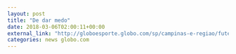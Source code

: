 ```yaml
---
layout: post
title: "De dar medo"
date: 2018-03-06T02:00:11+00:00
external_link: "http://globoesporte.globo.com/sp/campinas-e-regiao/futebol/campeonato-paulista/jogo/05-03-2018/ponte-preta-bragantino/"
categories: news globo.com
---
```

